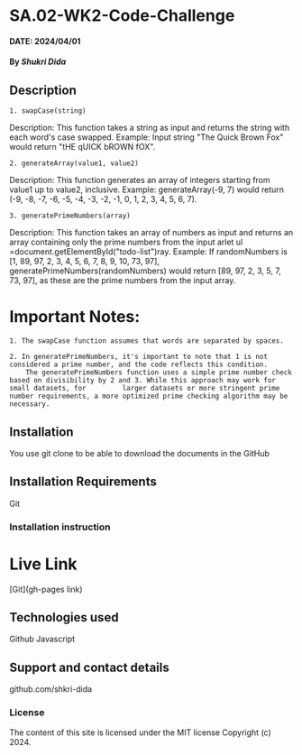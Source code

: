 
# SA.02-WK2-Code-Challenge

#### DATE: 2024/04/01

#### By *Shukri Dida*

## Description

    1. swapCase(string)
Description: This function takes a string as input and returns the string with each word's case swapped.
Example: Input string "The Quick Brown Fox" would return "tHE qUICK bROWN fOX".

    2. generateArray(value1, value2)
Description: This function generates an array of integers starting from value1 up to value2, inclusive.
Example: generateArray(-9, 7) would return (-9, -8, -7, -6, -5, -4, -3, -2, -1, 0, 1, 2, 3, 4, 5, 6, 7).

    3. generatePrimeNumbers(array)
Description: This function takes an array of numbers as input and returns an array containing only the prime numbers from the input arlet ul =document.getElementById("todo-list")ray.
Example: If randomNumbers is [1, 89, 97, 2, 3, 4, 5, 6, 7, 8, 9, 10, 73, 97], generatePrimeNumbers(randomNumbers) would return [89, 97, 2, 3, 5, 7, 73, 97], as these are the prime numbers from the input array.

# Important Notes:
    1. The swapCase function assumes that words are separated by spaces.
    
    2. In generatePrimeNumbers, it's important to note that 1 is not considered a prime number, and the code reflects this condition. 
        The generatePrimeNumbers function uses a simple prime number check based on divisibility by 2 and 3. While this approach may work for small datasets, for         larger datasets or more stringent prime number requirements, a more optimized prime checking algorithm may be necessary.
        

## Installation

You use git clone to be able to download the documents in the GitHub

## Installation Requirements

Git

### Installation instruction

[Git clone]: https://github.com/shukridida/wk-2-code-challenge-.git

# Live Link

[Git](gh-pages link)

## Technologies used

Github
Javascript

## Support and contact details

github.com/shkri-dida

### License

The content of this site is licensed under the MIT license
Copyright (c) 2024.
